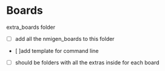 # Boards 

extra_boards folder

- [ ] add all the nmigen_boards to this folder
- [ ]add template for command line
- [ ] should be folders with all the extras inside for each board

